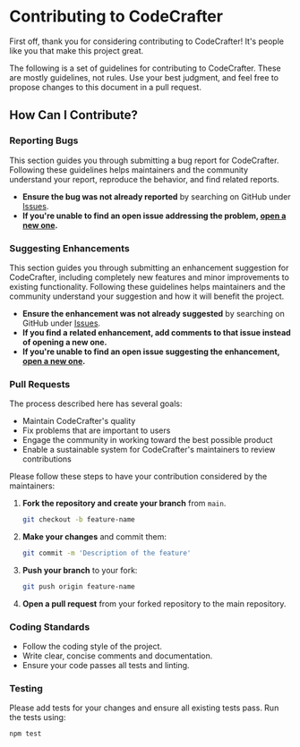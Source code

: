 # Contributing to CodeCrafter

First off, thank you for considering contributing to CodeCrafter! It's people like you that make this project great.

The following is a set of guidelines for contributing to CodeCrafter. These are mostly guidelines, not rules. Use your best judgment, and feel free to propose changes to this document in a pull request.

## How Can I Contribute?

### Reporting Bugs

This section guides you through submitting a bug report for CodeCrafter. Following these guidelines helps maintainers and the community understand your report, reproduce the behavior, and find related reports.

- **Ensure the bug was not already reported** by searching on GitHub under [Issues](https://github.com/Baibhav-malaviya/codecrafter/issues).
- **If you're unable to find an open issue addressing the problem, [open a new one](https://github.com/Baibhav-malaviya/codecrafter/issues/new).**

### Suggesting Enhancements

This section guides you through submitting an enhancement suggestion for CodeCrafter, including completely new features and minor improvements to existing functionality. Following these guidelines helps maintainers and the community understand your suggestion and how it will benefit the project.

- **Ensure the enhancement was not already suggested** by searching on GitHub under [Issues](https://github.com/Baibhav-malaviya/codecrafter/issues).
- **If you find a related enhancement, add comments to that issue instead of opening a new one.**
- **If you're unable to find an open issue suggesting the enhancement, [open a new one](https://github.com/Baibhav-malaviya/codecrafter/issues/new).**

### Pull Requests

The process described here has several goals:

- Maintain CodeCrafter's quality
- Fix problems that are important to users
- Engage the community in working toward the best possible product
- Enable a sustainable system for CodeCrafter's maintainers to review contributions

Please follow these steps to have your contribution considered by the maintainers:

1. **Fork the repository and create your branch** from `main`.

   ```bash
   git checkout -b feature-name
   ```

2. **Make your changes** and commit them:

   ```bash
   git commit -m 'Description of the feature'
   ```

3. **Push your branch** to your fork:

   ```bash
   git push origin feature-name
   ```

4. **Open a pull request** from your forked repository to the main repository.

### Coding Standards

- Follow the coding style of the project.
- Write clear, concise comments and documentation.
- Ensure your code passes all tests and linting.

### Testing

Please add tests for your changes and ensure all existing tests pass. Run the tests using:

```bash
npm test
```

